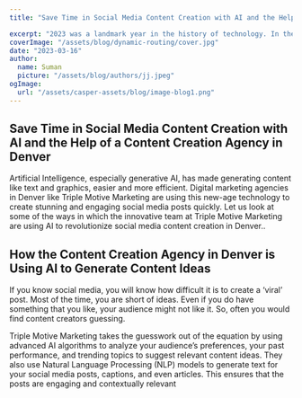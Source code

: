 ```yaml
---
title: "Save Time in Social Media Content Creation with AI and the Help of a Content Creation Agency in Denver "

excerpt: "2023 was a landmark year in the history of technology. In the past year, we witnessed the rise of ChatGPT, Dall.E, Gemini and a host of other generative AI tools. Suddenly artificial intelligence became accessible to everybody. Companies have been using AI technology to transform the way they operate. Social media is no exception."
coverImage: "/assets/blog/dynamic-routing/cover.jpg"
date: "2023-03-16"
author:
  name: Suman
  picture: "/assets/blog/authors/jj.jpeg"
ogImage:
  url: "/assets/casper-assets/blog/image-blog1.png"
---
```


## Save Time in Social Media Content Creation with AI and the Help of a Content Creation Agency in Denver 


Artificial Intelligence, especially generative AI, has made generating content like text and graphics, easier and more efficient. Digital marketing agencies in Denver like Triple Motive Marketing are using this new-age technology to create stunning and engaging social media posts quickly. Let us look at some of the ways in which the innovative team at Triple Motive Marketing are using AI to revolutionize social media content creation in Denver..

## How the Content Creation Agency in Denver is Using AI to Generate Content Ideas


If you know social media, you will know how difficult it is to create a ‘viral’ post. Most of the time, you are short of ideas. Even if you do have something that you like, your audience might not like it. So, often you would find content creators guessing.

Triple Motive Marketing takes the guesswork out of the equation by using advanced AI algorithms to analyze your audience’s preferences, your past performance, and trending topics to suggest relevant content ideas. They also use Natural Language Processing (NLP) models to generate text for your social media posts, captions, and even articles. This ensures that the posts are engaging and contextually relevant
